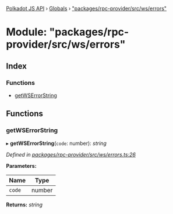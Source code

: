 [Polkadot JS API](../README.md) › [Globals](../globals.md) › ["packages/rpc-provider/src/ws/errors"](_packages_rpc_provider_src_ws_errors_.md)

# Module: "packages/rpc-provider/src/ws/errors"

## Index

### Functions

* [getWSErrorString](_packages_rpc_provider_src_ws_errors_.md#getwserrorstring)

## Functions

###  getWSErrorString

▸ **getWSErrorString**(`code`: number): *string*

*Defined in [packages/rpc-provider/src/ws/errors.ts:26](https://github.com/polkadot-js/api/blob/dac3261a16/packages/rpc-provider/src/ws/errors.ts#L26)*

**Parameters:**

Name | Type |
------ | ------ |
`code` | number |

**Returns:** *string*
